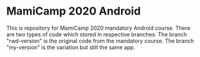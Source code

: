 # MamiCamp 2020 Android
This is repository for MamiCamp 2020 mandatory Android course. There are two types of code which stored in respective branches. The branch "rwd-version" is the original code from the mandatory course. The branch "my-version" is the variation but still the same app.
